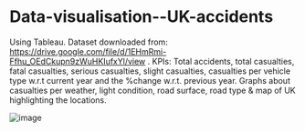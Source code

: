 # Data-visualisation--UK-accidents
Using Tableau.
Dataset downloaded from: https://drive.google.com/file/d/1EHmRmi-Ffhu_OEdCkupn9zWuHKIufxYl/view .
KPIs: Total accidents, total casualties, fatal casualties, serious casualties, slight casualties, casualties per vehicle type w.r.t current year and the %change w.r.t. previous year.
Graphs about casualties per weather, light condition, road surface, road type & map of UK highlighting the locations.

![image](https://github.com/sahilkadu96/Data-visualisation--UK-accidents/assets/106151994/94174e72-0c72-441e-a389-2082eaa6e040)


